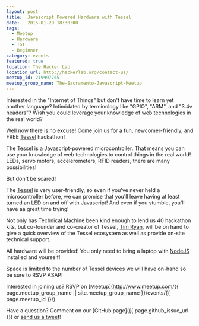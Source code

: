 ```yaml
---
layout: post
title:  Javascript Powered Hardware with Tessel
date:   2015-01-29 18:30:00
tags:
  - Meetup
  - Hardware
  - IoT
  - Beginner
category: events
featured: true
location: The Hacker Lab
location_url: http://hackerlab.org/contact-us/
meetup_id: 219997765
meetup_group_name: The-Sacramento-Javascript-Meetup
---
```


Interested in the "Internet of Things" but don't have time to learn yet another
language? Intimidated by terminology like "GPIO", "ARM", and "3.4v headers"?
Wish you could leverage your knowledge of web technologies in the real world?

Well now there is no excuse! Come join us for a fun, newcomer-friendly, and FREE
[Tessel](https://tessel.io) hackathon!

<!-- more -->

The [Tessel](https://tessel.io) is a Javascript-powered microcontroller. That
means you can use your knowledge of web technologies to control things in the
real world! LEDs, servo motors, accelerometers, RFID readers, there are many
possibilities!

But don't be scared!

The [Tessel](https://tessel.io) is very user-friendly, so even if you've never
held a microcontroller before, we can promise that you'll leave having at least
turned an LED on and off with Javascript! And even if you stumble, you'll have
aa great time trying!

Not only has Technical Machine been kind enough to lend us 40 hackathon kits,
but co-founder and co-creator of Tessel, [Tim Ryan](https://twitter.com/timcameronryan),
will be on hand to give a quick overview of the Tessel ecosystem as well as
provide on-site technical support.

All hardware will be provided! You only need to bring a laptop with
[NodeJS](http://nodejs.org/) installed and yourself!

Space is limited to the number of Tessel devices we will have on-hand so be
sure to RSVP ASAP!

Interested in joining us? RSVP on
[Meetup](http://www.meetup.com/{{ page.meetup_group_name || site.meetup_group_name }}/events/{{ page.meetup_id }}/).

Have a question? Comment on our
[GitHub page]({{ page.github_issue_url }}) or
[send us a tweet](https://twitter.com/beerjs_sac)!
